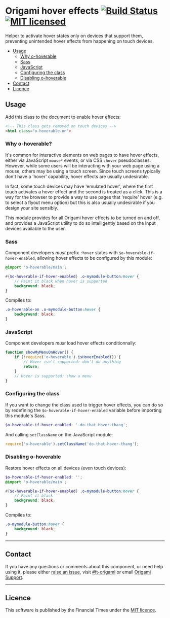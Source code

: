 # Origami hover effects [![Build Status](https://circleci.com/gh/Financial-Times/o-hoverable.png?style=shield&circle-token=b0af656f0c61d4711aaf95feff0fda15e76cf32e)](https://circleci.com/gh/Financial-Times/o-hoverable) [![MIT licensed](https://img.shields.io/badge/license-MIT-blue.svg)](#licence)

Helper to activate hover states only on devices that support them, preventing unintended hover effects from happening on touch devices.

- [Usage](#usage)
	- [Why o-hoverable](#why-o-hoverable)
	- [Sass](#sass)
	- [JavaScript](#javascript)
	- [Configuring the class](#configuring-the-class)
	- [Disabling o-hoverable](#disabling-o-hoverable)
- [Contact](#contact)
- [Licence](#licence)

## Usage

Add this class to the document to enable hover effects:

```html
<!-- This class gets removed on touch devices -->
<html class="o-hoverable-on">
```

### Why o-hoverable?

It's common for interactive elements on web pages to have hover effects, either via JavaScript `mouse*` events, or via CSS `:hover` pseudoclasses.  However, while some users will be interacting with your web page using a mouse, others may be using a touch screen.  Since touch screens typically don't have a 'hover' capability, hover effects are usually undesirable.

In fact, some touch devices may have 'emulated hover', where the first touch activates a hover effect and the second is treated as a click.  This is a way for the browser to provide a way to use pages that 'require' hover (e.g. to select a flyout menu option) but this is also usually undesirable if you design your site sensibly.

This module provides for all Origami hover effects to be turned on and off, and provides a JavaScript utility to do so intelligently based on the input devices available to the user.

### Sass

Component developers *must* prefix `:hover` states with `$o-hoverable-if-hover-enabled`, allowing hover effects to be configured by this module:

```scss
@import 'o-hoverable/main';

#{$o-hoverable-if-hover-enabled} .o-mymodule-button:hover {
	// Paint it black when hover is supported
	background: black;
}
```

Compiles to:

```css
.o-hoverable-on .o-mymodule-button:hover {
	background: black;
}
```

### JavaScript

Component developers *must* load hover effects conditionnally:

```javascript
function showMyMenuOnHover() {
	if (!require('o-hoverable').isHoverEnabled()) {
		// Hover isn't supported: don't do anything
		return;
	}
	// Hover is supported: show a menu
}
```

### Configuring the class

If you want to change the class used to trigger hover effects, you can do so by redefining the `$o-hoverable-if-hover-enabled` variable before importing this module's Sass.

```scss
$o-hoverable-if-hover-enabled: '.do-that-hover-thang';
```

And calling `setClassName` on the JavaScript module:

```javascript
require('o-hoverable').setClassName('do-that-hover-thang');
```

### Disabling o-hoverable

Restore hover effects on all devices (even touch devices):

```scss
$o-hoverable-if-hover-enabled: '';
@import 'o-hoverable/main';

#{$o-hoverable-if-hover-enabled} .o-mymodule-button:hover {
	// Paint it black
	background: black;
}
```

Compiles to:

```scss
.o-mymodule-button:hover {
	background: black;
}
```

---

## Contact

If you have any questions or comments about this component, or need help using it, please either [raise an issue](https://github.com/Financial-Times/o-hoverable/issues), visit [#ft-origami](https://financialtimes.slack.com/messages/ft-origami/) or email [Origami Support](mailto:origami-support@ft.com).

----

## Licence

This software is published by the Financial Times under the [MIT licence](http://opensource.org/licenses/MIT).
